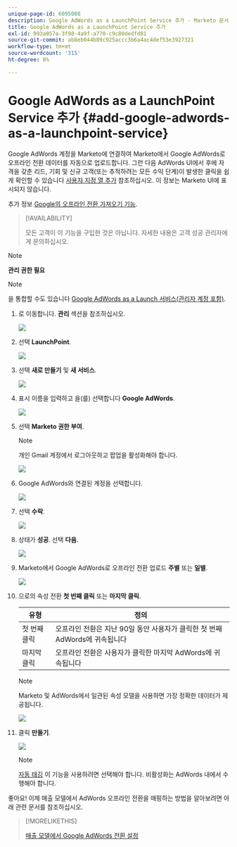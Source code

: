 ```yaml
---
unique-page-id: 6095008
description: Google AdWords as a LaunchPoint Service 추가 - Marketo 문서 - 제품 설명서
title: Google AdWords as a LaunchPoint Service 추가
exl-id: 993a057a-3f98-4a9f-a770-c9c80dedfd81
source-git-commit: ab8eb044b89c925accc3b6a4ac4def53e3927321
workflow-type: tm+mt
source-wordcount: '315'
ht-degree: 0%

---
```


# Google AdWords as a LaunchPoint Service 추가 {#add-google-adwords-as-a-launchpoint-service}

Google AdWords 계정을 Marketo에 연결하여 Marketo에서 Google AdWords로 오프라인 전환 데이터를 자동으로 업로드합니다. 그런 다음 AdWords UI에서 후에 자격을 갖춘 리드, 기회 및 신규 고객(또는 추적하려는 모든 수익 단계)이 발생한 클릭을 쉽게 확인할 수 있습니다 [사용자 지정 열 추가](https://support.google.com/adwords/answer/3073556) 참조하십시오. 이 정보는 Marketo UI에 표시되지 않습니다.

추가 정보 [Google의 오프라인 전환 가져오기 기능](https://support.google.com/adwords/answer/2998031?hl=en).

>[!AVAILABILITY]
>
>모든 고객이 이 기능을 구입한 것은 아닙니다. 자세한 내용은 고객 성공 관리자에게 문의하십시오.

>[!NOTE]
>
>**관리 권한 필요**

>[!NOTE]
>
>을 통합할 수도 있습니다 [Google AdWords as a Launch 서비스(관리자 계정 포함)](/help/marketo/product-docs/administration/additional-integrations/add-google-adwords-as-a-launchpoint-service-with-a-manager-account.md).

1. 로 이동합니다. **관리** 섹션을 참조하십시오.

   ![](assets/login-admin.png)

1. 선택 **LaunchPoint**.

   ![](assets/image2014-12-5-14-3a35-3a27.png)

1. 선택 **새로 만들기** 및 **새 서비스**.

   ![](assets/image2015-2-23-14-3a54-3a50.png)

1. 표시 이름을 입력하고 을(를) 선택합니다 **Google AdWords**.

   ![](assets/new-service-google.png)

1. 선택 **Marketo 권한 부여**.

   >[!NOTE]
   >
   >개인 Gmail 계정에서 로그아웃하고 팝업을 활성화해야 합니다.

   ![](assets/image2015-2-26-20-3a54-3a1.png)

1. Google AdWords와 연결된 계정을 선택합니다.

   ![](assets/image2015-2-23-15-3a31-3a16.png)

1. 선택 **수락**.

   ![](assets/image2015-2-23-16-3a32-3a45.png)

1. 상태가 **성공**. 선택 **다음**.

   ![](assets/image2015-2-26-20-3a55-3a21.png)

1. Marketo에서 Google AdWords로 오프라인 전환 업로드 **주별** 또는 **일별**.

   ![](assets/image2015-2-23-16-3a53-3a4.png)

1. 으로의 속성 전환 **첫 번째 클릭** 또는 **마지막 클릭**.

   | 유형 | 정의 |
   |---|---|
   | 첫 번째 클릭 | 오프라인 전환은 지난 90일 동안 사용자가 클릭한 첫 번째 AdWords에 귀속됩니다 |
   | 마지막 클릭 | 오프라인 전환은 사용자가 클릭한 마지막 AdWords에 귀속됩니다 |

   >[!NOTE]
   >
   >Marketo 및 AdWords에서 일관된 속성 모델을 사용하면 가장 정확한 데이터가 제공됩니다.

   ![](assets/image2015-2-23-16-3a57-3a49.png)

1. 클릭 **만들기**.

   ![](assets/image2015-2-23-17-3a50-3a9.png)

   >[!NOTE]
   >
   >[자동 태깅](https://support.google.com/adwords/answer/1752125?hl=en) 이 기능을 사용하려면 선택해야 합니다. 비활성화는 AdWords 내에서 수행해야 합니다.

좋아요! 이제 매출 모델에서 AdWords 오프라인 전환을 매핑하는 방법을 알아보려면 아래 관련 문서를 참조하십시오.

>[!MORELIKETHIS]
>
>[매출 모델에서 Google AdWords 전환 설정](/help/marketo/product-docs/reporting/revenue-cycle-analytics/revenue-cycle-models/set-google-adwords-conversions-in-the-revenue-model.md)
